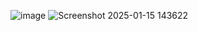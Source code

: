 ![image](https://github.com/user-attachments/assets/87466ff6-b653-400d-a9cd-63b31ea88216)
![Screenshot 2025-01-15 143622](https://github.com/user-attachments/assets/831a1aed-41ba-44a0-9208-f1bb6c53406f)
